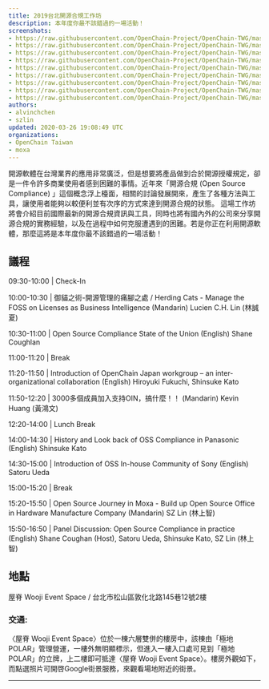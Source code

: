 ```yaml
---
title: 2019台北開源合規工作坊
description: 本年度你最不該錯過的一場活動！
screenshots:
- https://raw.githubusercontent.com/OpenChain-Project/OpenChain-TWG/master/images/meetings/20190927_workshop/IMG_8970.JPG
- https://raw.githubusercontent.com/OpenChain-Project/OpenChain-TWG/master/images/meetings/20190927_workshop/IMG_8792.JPG
- https://raw.githubusercontent.com/OpenChain-Project/OpenChain-TWG/master/images/meetings/20190927_workshop/IMG_8812.JPG
- https://raw.githubusercontent.com/OpenChain-Project/OpenChain-TWG/master/images/meetings/20190927_workshop/IMG_8829.JPG
- https://raw.githubusercontent.com/OpenChain-Project/OpenChain-TWG/master/images/meetings/20190927_workshop/IMG_8833.JPG
- https://raw.githubusercontent.com/OpenChain-Project/OpenChain-TWG/master/images/meetings/20190927_workshop/IMG_8859.JPG
- https://raw.githubusercontent.com/OpenChain-Project/OpenChain-TWG/master/images/meetings/20190927_workshop/IMG_8867.JPG
- https://raw.githubusercontent.com/OpenChain-Project/OpenChain-TWG/master/images/meetings/20190927_workshop/IMG_8918.JPG
- https://raw.githubusercontent.com/OpenChain-Project/OpenChain-TWG/master/images/meetings/20190927_workshop/IMG_8938.JPG
authors:
- alvinchchen
- szlin
updated: 2020-03-26 19:08:49 UTC
organizations:
- OpenChain Taiwan
- moxa
---
```

開源軟體在台灣業界的應用非常廣泛，但是想要將產品做到合於開源授權規定，卻是一件令許多商業使用者感到困難的事情。近年來「開源合規 (Open Source Compliance) 」這個概念浮上檯面，相關的討論發展開來，產生了各種方法與工具，讓使用者能夠以較便利並有次序的方式來達到開源合規的狀態。 這場工作坊將會介紹目前國際最新的開源合規資訊與工具，同時也將有國內外的公司來分享開源合規的實務經驗，以及在過程中如何克服遭遇到的困難。若是你正在利用開源軟體，那麼這將是本年度你最不該錯過的一場活動！

## 議程
09:30-10:00 |     Check-In

10:00-10:30 |     御貓之術-開源管理的痛腳之處 / Herding Cats - Manage the FOSS on Licenses as Business Intelligence (Mandarin)
Lucien C.H. Lin (林誠夏)

10:30-11:00 |     Open Source Compliance State of the Union (English) 
Shane Coughlan

11:00-11:20 |     Break

11:20-11:50 |     Introduction of OpenChain Japan workgroup – an inter-organizational collaboration (English) 
Hiroyuki Fukuchi, Shinsuke Kato

11:50-12:20 |     3000多個成員加入支持OIN，搞什麼！！ (Mandarin)
Kevin Huang (黃鴻文)

12:20-14:00 |     Lunch Break

14:00-14:30 |     History and Look back of OSS Compliance in Panasonic (English)
Shinsuke Kato

14:30-15:00 |     Introduction of OSS In-house Community of Sony (English)
Satoru Ueda

15:00-15:20 |     Break

15:20-15:50 |     Open Source Journey in Moxa - Build up Open Source Office in Hardware Manufacture Company (Mandarin)
SZ Lin (林上智)

15:50-16:50 |     Panel Discussion: Open Source Compliance in practice (English)
Shane Coughan (Host), Satoru Ueda, Shinsuke Kato, SZ Lin (林上智)

## 地點

屋脊 Wooji Event Space / 台北市松山區敦化北路145巷12號2樓

### 交通:

〈屋脊 Wooji Event Space〉位於一棟六層雙併的樓房中，該棟由「極地 POLAR」管理營運，一樓外無明顯標示，但進入一樓入口處可見到「極地 POLAR」的立牌，上二樓即可抵達〈屋脊 Wooji Event Space〉。樓房外觀如下，而點選照片可開啓Google街景服務，來觀看場地附近的街景。

-----
